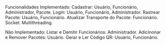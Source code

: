 Funcionalidades
Implementado:
Cadastrar: Usuário, Funcionário, Administrador, Pacote.
Login: Usuário, Funcionário, Administrador.
Rastrear Pacote: Usuário, Funcionário.
Atualizar Transporte do Pacote: Funcionário.
Socket.
Multithreading.

Não Implementado:
Listar e Demitir Funcionários: Administrador.
Adicinonar e Remover Pacotes: Usuário.
Gerar e Ler Código QR: Usuário, Funcionário.

